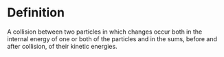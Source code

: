 # Definition

A collision between two particles in which changes occur both in the
internal energy of one or both of the particles and in the sums, before
and after collision, of their kinetic energies.
